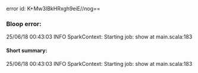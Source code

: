 error id: K+Mw3IBkHRxgh9eiE//nog==
### Bloop error:

25/06/18 00:43:03 INFO SparkContext: Starting job: show at main.scala:183
#### Short summary: 

25/06/18 00:43:03 INFO SparkContext: Starting job: show at main.scala:183
